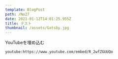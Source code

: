 ```yaml
---
template: BlogPost
path: /No27
date: 2021-01-12T14:01:25.955Z
title: テスト
thumbnail: /assets/Gatsby.jpg
---
```

YouTubeを埋め込む

`youtube:https://www.youtube.com/embed/R_2wfZGUUQo`

